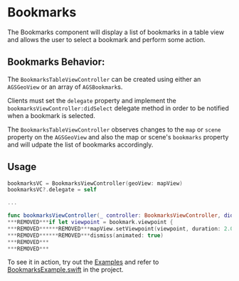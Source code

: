 # Bookmarks

The Bookmarks component will display a list of bookmarks in a table view and allows the user to select a bookmark and perform some action. 

## Bookmarks Behavior:

The `BookmarksTableViewController` can be created using either an `AGSGeoView` or an array of `AGSBookmark`s.

Clients must set the `delegate` property and implement the `bookmarksViewController:didSelect` delegate method in order to be notified when a bookmark is selected.

The `BookmarksTableViewController` observes changes to the `map` or `scene` property on the `AGSGeoView` and also the map or scene's `bookmarks` property and will udpate the list of bookmarks accordingly.

## Usage

```swift
bookmarksVC = BookmarksViewController(geoView: mapView)
bookmarksVC?.delegate = self

...

func bookmarksViewController(_ controller: BookmarksViewController, didSelect bookmark: AGSBookmark) {
***REMOVED***if let viewpoint = bookmark.viewpoint {
***REMOVED******REMOVED***mapView.setViewpoint(viewpoint, duration: 2.0)
***REMOVED******REMOVED***dismiss(animated: true)
***REMOVED***
***REMOVED***
```

To see it in action, try out the [Examples](../../Examples) and refer to [BookmarksExample.swift](../../Examples/ArcGISToolkitExamples/BookmarksExample.swift) in the project.
